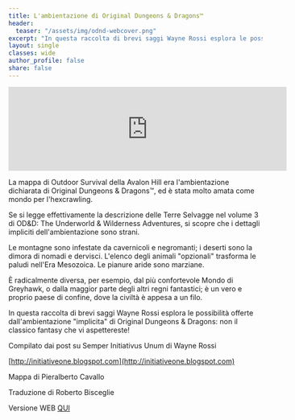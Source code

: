 ```yaml
---
title: L'ambientazione di Original Dungeons & Dragons™
header:
  teaser: "/assets/img/odnd-webcover.png"
excerpt: "In questa raccolta di brevi saggi Wayne Rossi esplora le possibilità offerte dall'ambientazione implicita di Original Dungeons & Dragons™: non il classico fantasy che vi aspettereste!"
layout: single
classes: wide
author_profile: false
share: false
---
```


<iframe frameborder="0" src="https://itch.io/embed/1079646" width="552" height="167"><a href="https://ita-translation-alliance.itch.io/lambientazione-di-original-dungeons-dragons">L'ambientazione di Original Dungeons &amp; Dragons™ by Italian Translation Alliance</a></iframe>

La mappa di Outdoor Survival della Avalon Hill era l'ambientazione dichiarata di Original Dungeons & Dragons™, ed è stata molto amata come mondo per l'hexcrawling. 

Se si legge effettivamente la descrizione delle Terre Selvagge nel volume 3 di OD&D: The Underworld & Wilderness Adventures, si scopre che i dettagli impliciti dell'ambientazione sono strani. 

 Le montagne sono infestate da cavernicoli e negromanti; i deserti sono la dimora di nomadi e dervisci. L'elenco degli animali "opzionali" trasforma le paludi nell'Era Mesozoica.  Le pianure aride sono marziane.

 È radicalmente diversa, per esempio, dal più confortevole Mondo di Greyhawk, o dalla maggior parte degli altri regni fantastici; è un vero e proprio paese di confine, dove la civiltà è appesa a un filo.

In questa raccolta di brevi saggi Wayne Rossi esplora le possibilità offerte dall'ambientazione "implicita" di Original Dungeons & Dragons: non il classico fantasy che vi aspettereste!

Compilato dai post su Semper Initiativus Unum di Wayne Rossi 

[http://initiativeone.blogspot.com](http://initiativeone.blogspot.com)

Mappa di Pieralberto Cavallo

Traduzione di Roberto Bisceglie

Versione WEB [QUI](https://italian-translation-alliance.github.io/ambientazione-odnd/)